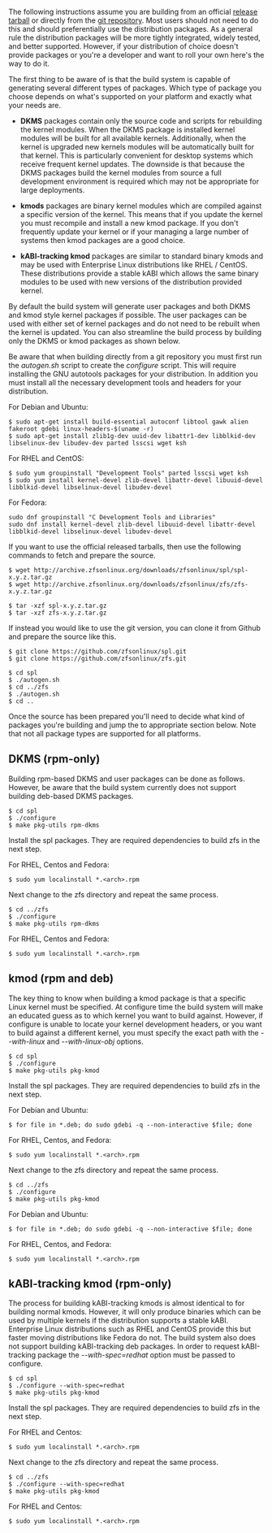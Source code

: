 The following instructions assume you are building from an official [release tarball][release] or directly from the [git repository][git]. Most users should not need to do this and should preferentially use the distribution packages. As a general rule the distribution packages will be more tightly integrated, widely tested, and better supported. However, if your distribution of choice doesn't provide packages or you're a developer and want to roll your own here's the way to do it.

The first thing to be aware of is that the build system is capable of generating several different types of packages. Which type of package you choose depends on what's supported on your platform and exactly what your needs are.

* **DKMS** packages contain only the source code and scripts for rebuilding the kernel modules. When the DKMS package is installed kernel modules will be built for all available kernels. Additionally, when the kernel is upgraded new kernels modules will be automatically built for that kernel. This is particularly convenient for desktop systems which receive frequent kernel updates. The downside is that because the DKMS packages build the kernel modules from source a full development environment is required which may not be appropriate for large deployments.

* **kmods** packages are binary kernel modules which are compiled against a specific version of the kernel. This means that if you update the kernel you must recompile and install a new kmod package. If you don't frequently update your kernel or if your managing a large number of systems then kmod packages are a good choice.

* **kABI-tracking kmod** packages are similar to standard binary kmods and may be used with Enterprise Linux distributions like RHEL / CentOS.  These distributions provide a stable kABI which allows the same binary modules to be used with new versions of the distribution provided kernel. 

By default the build system will generate user packages and both DKMS and kmod style kernel packages if possible. The user packages can be used with either set of kernel packages and do not need to be rebuilt when the kernel is updated. You can also streamline the build process by building only the DKMS or kmod packages as shown below.

Be aware that when building directly from a git repository you must first run the *autogen.sh* script to create the *configure* script. This will require installing the GNU autotools packages for your distribution.  In addition you must install all the necessary development tools and headers for your distribution.

For Debian and Ubuntu:

```
$ sudo apt-get install build-essential autoconf libtool gawk alien fakeroot gdebi linux-headers-$(uname -r)
$ sudo apt-get install zlib1g-dev uuid-dev libattr1-dev libblkid-dev libselinux-dev libudev-dev parted lsscsi wget ksh
```

For RHEL and CentOS:

```
$ sudo yum groupinstall "Development Tools" parted lsscsi wget ksh
$ sudo yum install kernel-devel zlib-devel libattr-devel libuuid-devel libblkid-devel libselinux-devel libudev-devel
```

For Fedora:

```
sudo dnf groupinstall "C Development Tools and Libraries"
sudo dnf install kernel-devel zlib-devel libuuid-devel libattr-devel libblkid-devel libselinux-devel libudev-devel
```

If you want to use the official released tarballs, then use the following commands to fetch and prepare the source.

```
$ wget http://archive.zfsonlinux.org/downloads/zfsonlinux/spl/spl-x.y.z.tar.gz
$ wget http://archive.zfsonlinux.org/downloads/zfsonlinux/zfs/zfs-x.y.z.tar.gz

$ tar -xzf spl-x.y.z.tar.gz
$ tar -xzf zfs-x.y.z.tar.gz
```
	
If instead you would like to use the git version, you can clone it from Github and prepare the source like this.

```
$ git clone https://github.com/zfsonlinux/spl.git
$ git clone https://github.com/zfsonlinux/zfs.git

$ cd spl
$ ./autogen.sh
$ cd ../zfs
$ ./autogen.sh
$ cd ..
```

Once the source has been prepared you'll need to decide what kind of packages you're building and jump the to appropriate section below.  Note that not all package types are supported for all platforms.

## DKMS (rpm-only)

Building rpm-based DKMS and user packages can be done as follows.  However, be aware that the build system currently does not support building deb-based DKMS packages.


```
$ cd spl
$ ./configure
$ make pkg-utils rpm-dkms
```

Install the spl packages.  They are required dependencies to build zfs in the next step.

For RHEL, Centos and Fedora:

```
$ sudo yum localinstall *.<arch>.rpm
```

Next change to the zfs directory and repeat the same process.

```
$ cd ../zfs
$ ./configure
$ make pkg-utils rpm-dkms
```

For RHEL, Centos and Fedora:

```
$ sudo yum localinstall *.<arch>.rpm
```

## kmod (rpm and deb)

The key thing to know when building a kmod package is that a specific Linux kernel must be specified. At configure time the build system will make an educated guess as to which kernel you want to build against. However, if configure is unable to locate your kernel development headers, or you want to build against a different kernel, you must specify the exact path with the *--with-linux* and *--with-linux-obj* options.

```
$ cd spl
$ ./configure
$ make pkg-utils pkg-kmod
```

Install the spl packages.  They are required dependencies to build zfs in the next step.

For Debian and Ubuntu:

```
$ for file in *.deb; do sudo gdebi -q --non-interactive $file; done
```

For RHEL, Centos, and Fedora:

```
$ sudo yum localinstall *.<arch>.rpm
```

Next change to the zfs directory and repeat the same process.

```
$ cd ../zfs
$ ./configure
$ make pkg-utils pkg-kmod
```

For Debian and Ubuntu:

```
$ for file in *.deb; do sudo gdebi -q --non-interactive $file; done
```

For RHEL, Centos, and Fedora:

```
$ sudo yum localinstall *.<arch>.rpm
```

## kABI-tracking kmod (rpm-only)

The process for building kABI-tracking kmods is almost identical to for building normal kmods.  However, it will only produce binaries which can be used by multiple kernels if the distribution supports a stable kABI.  Enterprise Linux distributions such as RHEL and CentOS provide this but faster moving distributions like Fedora do not.  The build system also does not support building kABI-tracking deb packages.  In order to request kABI-tracking package the *--with-spec=redhat* option must be passed to configure.

```
$ cd spl
$ ./configure --with-spec=redhat
$ make pkg-utils pkg-kmod
```

Install the spl packages.  They are required dependencies to build zfs in the next step.

For RHEL and Centos:

```
$ sudo yum localinstall *.<arch>.rpm
```

Next change to the zfs directory and repeat the same process.

```
$ cd ../zfs
$ ./configure --with-spec=redhat
$ make pkg-utils pkg-kmod
```

For RHEL and Centos:

```
$ sudo yum localinstall *.<arch>.rpm
```

[release]: https://github.com/zfsonlinux/zfs/release
[git]: https://github.com/zfsonlinux/zfs